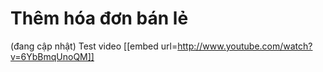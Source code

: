 # Thêm hóa đơn bán lẻ

(đang cập nhật)
Test video
[[embed url=http://www.youtube.com/watch?v=6YbBmqUnoQM]]
